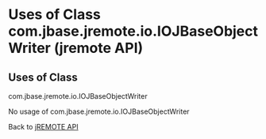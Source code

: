 # Uses of Class com.jbase.jremote.io.IOJBaseObjectWriter (jremote API)

<PageHeader />

## Uses of Class
com.jbase.jremote.io.IOJBaseObjectWriter

No usage of com.jbase.jremote.io.IOJBaseObjectWriter

Back to [jREMOTE API](com_jbase_jremote_package-summary)

  
<PageFooter />
